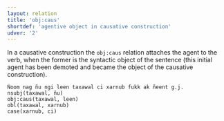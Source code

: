 ```yaml
---
layout: relation
title: 'obj:caus'
shortdef: 'agentive object in causative construction'
udver: '2'
---
```


<!-- DZ: Similar constituents are attached as `obj:agent` in other languages. Wolof should use the same. -->

In a causative construction the `obj:caus` relation attaches the agent to the verb, when the former is the
syntactic object of the sentence (this initial agent has been demoted and became the object of the causative construction).

~~~ sdparse
Ñoom nag ñu ngi leen taxawal ci xarnub fukk ak ñeent g.j.
nsubj(taxawal, ñu)
obj:caus(taxawal, leen)
obl(taxawal, xarnub)
case(xarnub, ci)
~~~

<!-- Interlanguage links updated Po 11. listopadu 2024, 20:11:13 CET -->

